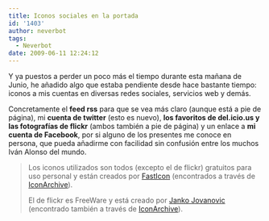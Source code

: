 ```yaml
---
title: Iconos sociales en la portada
id: '1403'
author: neverbot
tags:
  - Neverbot
date: 2009-06-11 12:24:12
---
```


Y ya puestos a perder un poco más el tiempo durante esta mañana de Junio, he añadido algo que estaba pendiente desde hace bastante tiempo: iconos a mis cuentas en diversas redes sociales, servicios web y demás.

Concretamente el **feed rss** para que se vea más claro (aunque está a pie de página), mi **cuenta de twitter** (esto es nuevo), **los favoritos de del.icio.us y las fotografías de flickr** (ambos también a pie de página) y un enlace a **mi cuenta de Facebook**, por si alguno de los presentes me conoce en persona, que pueda añadirme con facilidad sin confusión entre los muchos Iván Alonso del mundo.

> Los iconos utilizados son todos (excepto el de flickr) gratuitos para uso personal y están creados por [FastIcon](http://www.fasticon.com/) (encontrados a través de [IconArchive](http://www.iconarchive.com/category/social-network/web-2-icons-by-fasticon.html)).
> 
> El de flickr es FreeWare y está creado por [Janko Jovanovic](http://www.jankoatwarpspeed.com/) (encontrado también a través de [IconArchive](http://www.iconarchive.com/show/handycons-2-icons-by-jankoatwarpspeed/flickr-icon.html)).